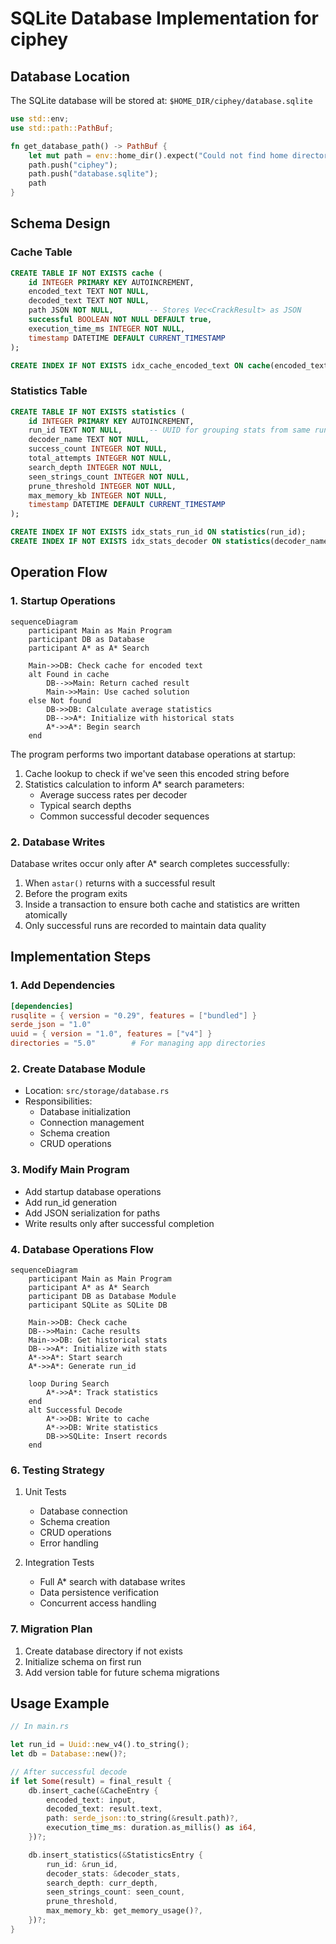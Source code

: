 # SQLite Database Implementation for ciphey

## Database Location

The SQLite database will be stored at: `$HOME_DIR/ciphey/database.sqlite`

```rust
use std::env;
use std::path::PathBuf;

fn get_database_path() -> PathBuf {
    let mut path = env::home_dir().expect("Could not find home directory");
    path.push("ciphey");
    path.push("database.sqlite");
    path
}
```

## Schema Design

### Cache Table
```sql
CREATE TABLE IF NOT EXISTS cache (
    id INTEGER PRIMARY KEY AUTOINCREMENT,
    encoded_text TEXT NOT NULL,
    decoded_text TEXT NOT NULL,
    path JSON NOT NULL,        -- Stores Vec<CrackResult> as JSON
    successful BOOLEAN NOT NULL DEFAULT true,
    execution_time_ms INTEGER NOT NULL,
    timestamp DATETIME DEFAULT CURRENT_TIMESTAMP
);

CREATE INDEX IF NOT EXISTS idx_cache_encoded_text ON cache(encoded_text);
```

### Statistics Table
```sql
CREATE TABLE IF NOT EXISTS statistics (
    id INTEGER PRIMARY KEY AUTOINCREMENT,
    run_id TEXT NOT NULL,      -- UUID for grouping stats from same run
    decoder_name TEXT NOT NULL,
    success_count INTEGER NOT NULL,
    total_attempts INTEGER NOT NULL,
    search_depth INTEGER NOT NULL,
    seen_strings_count INTEGER NOT NULL,
    prune_threshold INTEGER NOT NULL,
    max_memory_kb INTEGER NOT NULL,
    timestamp DATETIME DEFAULT CURRENT_TIMESTAMP
);

CREATE INDEX IF NOT EXISTS idx_stats_run_id ON statistics(run_id);
CREATE INDEX IF NOT EXISTS idx_stats_decoder ON statistics(decoder_name);
```

## Operation Flow

### 1. Startup Operations

```mermaid
sequenceDiagram
    participant Main as Main Program
    participant DB as Database
    participant A* as A* Search
    
    Main->>DB: Check cache for encoded text
    alt Found in cache
        DB-->>Main: Return cached result
        Main->>Main: Use cached solution
    else Not found
        DB->>DB: Calculate average statistics
        DB-->>A*: Initialize with historical stats
        A*->>A*: Begin search
    end
```

The program performs two important database operations at startup:
1. Cache lookup to check if we've seen this encoded string before
2. Statistics calculation to inform A* search parameters:
   - Average success rates per decoder
   - Typical search depths
   - Common successful decoder sequences

### 2. Database Writes

Database writes occur only after A* search completes successfully:
1. When `astar()` returns with a successful result
2. Before the program exits
3. Inside a transaction to ensure both cache and statistics are written atomically
4. Only successful runs are recorded to maintain data quality

## Implementation Steps

### 1. Add Dependencies
```toml
[dependencies]
rusqlite = { version = "0.29", features = ["bundled"] }
serde_json = "1.0"
uuid = { version = "1.0", features = ["v4"] }
directories = "5.0"        # For managing app directories
```

### 2. Create Database Module
- Location: `src/storage/database.rs`
- Responsibilities:
  * Database initialization
  * Connection management
  * Schema creation
  * CRUD operations

### 3. Modify Main Program
- Add startup database operations
- Add run_id generation
- Add JSON serialization for paths
- Write results only after successful completion

### 4. Database Operations Flow

```mermaid
sequenceDiagram
    participant Main as Main Program
    participant A* as A* Search
    participant DB as Database Module
    participant SQLite as SQLite DB
    
    Main->>DB: Check cache
    DB-->>Main: Cache results
    Main->>DB: Get historical stats
    DB-->>A*: Initialize with stats
    A*->>A*: Start search
    A*->>A*: Generate run_id
    
    loop During Search
        A*->>A*: Track statistics
    end
    alt Successful Decode
        A*->>DB: Write to cache
        A*->>DB: Write statistics
        DB->>SQLite: Insert records
    end
```

### 6. Testing Strategy

1. Unit Tests
   - Database connection
   - Schema creation 
   - CRUD operations
   - Error handling

2. Integration Tests
   - Full A* search with database writes
   - Data persistence verification
   - Concurrent access handling

### 7. Migration Plan

1. Create database directory if not exists
2. Initialize schema on first run
3. Add version table for future schema migrations

## Usage Example

```rust
// In main.rs

let run_id = Uuid::new_v4().to_string();
let db = Database::new()?;

// After successful decode
if let Some(result) = final_result {
    db.insert_cache(&CacheEntry {
        encoded_text: input,
        decoded_text: result.text,
        path: serde_json::to_string(&result.path)?,
        execution_time_ms: duration.as_millis() as i64,
    })?;

    db.insert_statistics(&StatisticsEntry {
        run_id: &run_id,
        decoder_stats: &decoder_stats,
        search_depth: curr_depth,
        seen_strings_count: seen_count,
        prune_threshold,
        max_memory_kb: get_memory_usage()?,
    })?;
}
